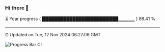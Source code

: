 ### Hi there 👋

⏳ Year progress { █████████████████████████▁▁▁▁▁ } 86.41 %

---

⏰ Updated on Tue, 12 Nov 2024 06:27:06 GMT

![Progress Bar CI](https://github.com/liununu/liununu/workflows/Progress%20Bar%20CI/badge.svg)

